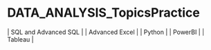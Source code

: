 # DATA_ANALYSIS_TopicsPractice
| SQL and Advanced SQL | 
| Advanced Excel       | 
| Python               | 
| PowerBI              | 
| Tableau              |


